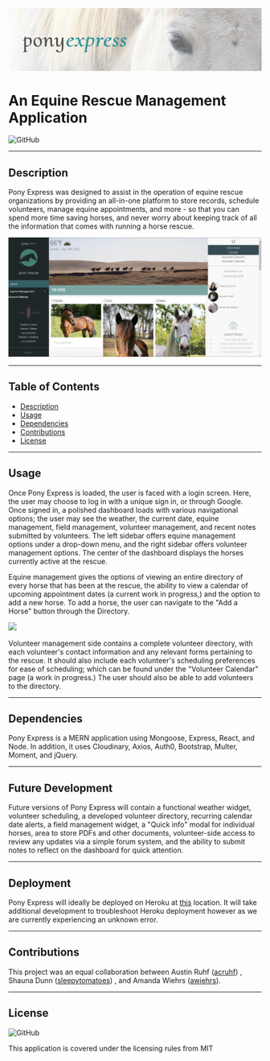 <p align="center">
  <img src="./client/src/assets/images/readme-header.png">
  </p>
  
  # An Equine Rescue Management Application
  ![GitHub](https://img.shields.io/badge/license-MIT-blue?style=plastic)
  
  ---

  ## **Description**
    
 Pony Express was designed to assist in the operation of equine rescue organizations by providing an all-in-one platform to store records, schedule volunteers, manage equine appointments, and more - so that you can spend more time saving horses, and never worry about keeping track of all the information that comes with running a horse rescue. 

 <img src="./client/src/assets/images/dashboard.png">
  
  ---
  
  ## Table of Contents  
  
  - [Description](#Description)  
  - [Usage](#Usage)
  - [Dependencies](#Dependencies)
  - [Contributions](#Contributions)
  - [License](#License)
 
  
  
  ---
  
  ## **Usage**
  
  Once Pony Express is loaded, the user is faced with a login screen. Here, the user may choose to log in with a unique sign in, or through Google. Once signed in, a polished dashboard loads with various navigational options; the user may see the weather, the current date, equine management, field management, volunteer management, and recent notes submitted by volunteers. The left sidebar offers equine management options under a drop-down menu, and the right sidebar offers volunteer management options. The center of the dashboard displays the horses currently active at the rescue. 
  
  Equine management gives the options of viewing an entire directory of every horse that has been at the rescue, the ability to view a calendar of upcoming appointment dates (a current work in progress,) and the option to add a new horse. To add a horse, the user can navigate to the "Add a Horse" button through the Directory.

  <img src="./client/src/assets/images/addhorse.gif">

  Volunteer management side contains a complete volunteer directory, with each volunteer's contact information and any relevant forms pertaining to the rescue. It should also include each volunteer's scheduling preferences for ease of scheduling; which can be found under the "Volunteer Calendar" page (a work in progress.) The user should also be able to add volunteers to the directory.


  
  ---

  ## **Dependencies**

  Pony Express is a MERN application using Mongoose, Express, React, and Node. In addition, it uses Cloudinary, Axios, Auth0, Bootstrap, Multer, Moment, and jQuery. 

  ---

  ## **Future Development**

  Future versions of Pony Express will contain a functional weather widget, volunteer scheduling, a developed volunteer directory, recurring calendar date alerts, a field management widget, a "Quick info" modal for individual horses, area to store PDFs and other documents, volunteer-side access to review any updates via a simple forum system, and the ability to submit notes to reflect on the dashboard for quick attention.

  ---

  ## **Deployment**

  Pony Express will ideally be deployed on Heroku at [this](https://pony-express-mgmt.herokuapp.com/) location. It will take additional development to troubleshoot Heroku deployment however as we are currently experiencing an unknown error.

  --- 

  ## **Contributions**
  
  This project was an equal collaboration between Austin Ruhf ([acruhf](https://www.github.com/acruhf)) , Shauna Dunn ([sleepytomatoes](https://www.github.com/sleepytomatoes)) , and Amanda Wiehrs ([awiehrs](https://www.github.com/awiehrs)).
  
  ---

  ## **License**

  ![GitHub](https://img.shields.io/badge/license-MIT-blue?style=plastic)   
  
  This application is covered under the licensing rules from MIT
  